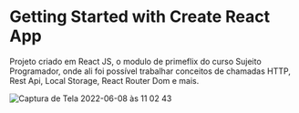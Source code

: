 # Getting Started with Create React App

Projeto criado em React JS, o modulo de primeflix do curso Sujeito Programador, onde ali foi possível trabalhar conceitos de chamadas HTTP, Rest Api, Local Storage, React Router Dom e mais. 


![Captura de Tela 2022-06-08 às 11 02 43](https://user-images.githubusercontent.com/50525319/172637930-9e0857e8-0c16-4155-b980-cf52ea32e0f1.png)
